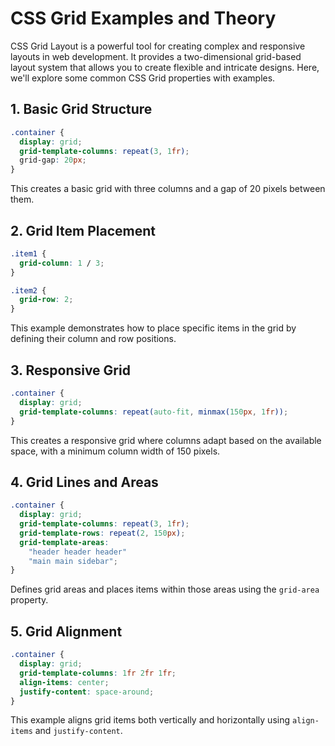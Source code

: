 
# CSS Grid Examples and Theory

CSS Grid Layout is a powerful tool for creating complex and responsive layouts in web development. It provides a two-dimensional grid-based layout system that allows you to create flexible and intricate designs. Here, we'll explore some common CSS Grid properties with examples.

## 1. Basic Grid Structure

```css
.container {
  display: grid;
  grid-template-columns: repeat(3, 1fr);
  grid-gap: 20px;
}
```

This creates a basic grid with three columns and a gap of 20 pixels between them.

## 2. Grid Item Placement

```css
.item1 {
  grid-column: 1 / 3;
}

.item2 {
  grid-row: 2;
}
```

This example demonstrates how to place specific items in the grid by defining their column and row positions.

## 3. Responsive Grid

```css
.container {
  display: grid;
  grid-template-columns: repeat(auto-fit, minmax(150px, 1fr));
}
```

This creates a responsive grid where columns adapt based on the available space, with a minimum column width of 150 pixels.

## 4. Grid Lines and Areas

```css
.container {
  display: grid;
  grid-template-columns: repeat(3, 1fr);
  grid-template-rows: repeat(2, 150px);
  grid-template-areas:
    "header header header"
    "main main sidebar";
}
```

Defines grid areas and places items within those areas using the `grid-area` property.

## 5. Grid Alignment

```css
.container {
  display: grid;
  grid-template-columns: 1fr 2fr 1fr;
  align-items: center;
  justify-content: space-around;
}
```

This example aligns grid items both vertically and horizontally using `align-items` and `justify-content`.